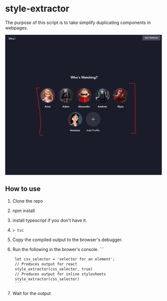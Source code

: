 # style-extractor

The purpose of this script is to take simplify duplicating components in webpages.

![images/image1.png](images/image1.png)

## How to use
1. Clone the repo
1. npm install
1. install typescript if you don't have it.
1. ```
   > tsc
    ```
1. Copy the compiled output to the browser's debugger.
1. Run the following in the brower's console.
        ```
        
        let css_selector = 'selector for an element';
        // Produces output for react
        style_extractor(css_selector, true)
        // Produces output for inline stylesheets
        style_extractor(css_selector)
        ```
1. Wait for the output